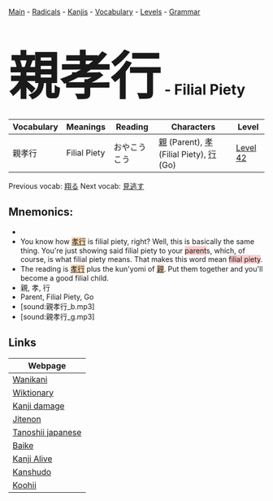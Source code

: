 <style> bigfont {font-size: 100px}</style>
[Main](../README.md) -
[Radicals](../radicals.md) -
[Kanjis](../kanjis.md) -
[Vocabulary](../vocabulary.md) -
[Levels](../levels.md) -
[Grammar](../grammar.md)
# <bigfont> 親孝行</bigfont> - Filial Piety 

| Vocabulary | Meanings | Reading | Characters | Level |
| --- | --- | --- | --- | --- |
| 親孝行 | Filial Piety | おやこうこう |  [親](../kanjis/親.md) (Parent), [孝](../kanjis/孝.md) (Filial Piety), [行](../kanjis/行.md) (Go) | [Level 42](../levels/wk_level42.md) |

Previous vocab: [翔る](翔る.md) Next vocab: [見逃す](見逃す.md) 

## Mnemonics:

* 
* You know how <span style="background-color:#fed8b1"> [孝行](https://jisho.org/search/孝行)</span> is filial piety, right? Well, this is basically the same thing. You're just showing said filial piety to your <span style="background-color:#ffcccb"> parent</span>s, which, of course, is what filial piety means. That makes this word mean <span style="background-color:#ffcccb"> filial piety</span>.
* The reading is <span style="background-color:#fed8b1"> [孝行](https://jisho.org/search/孝行)</span> plus the kun'yomi of <span style="background-color:#fed8b1"> [親](https://jisho.org/search/親)</span>. Put them together and you'll become a good filial child.
* 親, 孝, 行
* Parent, Filial Piety, Go
* [sound:親孝行_b.mp3]
* [sound:親孝行_g.mp3]


## Links 

| Webpage |
| --- |
| [Wanikani          ](https://www.wanikani.com/kanji/親孝行) |
| [Wiktionary        ](https://en.wiktionary.org/wiki/親孝行) |
| [Kanji damage      ](http://www.kanjidamage.com/kanji/search?utf8=✓&q=親孝行) |
| [Jitenon           ](https://jitenon.com/kanji/親孝行) |
| [Tanoshii japanese ](https://www.tanoshiijapanese.com/dictionary/kanji.cfm?k=親孝行) |
| [Baike             ](https://baike.baidu.com/item/親孝行) |
| [Kanji Alive       ](https://app.kanjialive.com/親孝行) |
| [Kanshudo          ](https://www.kanshudo.com/searchmn?q=親孝行) |
| [Koohii            ](https://kanji.koohii.com/study/kanji/親孝行) |
